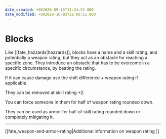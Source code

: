 ```yaml
---
date_created: +002020-09-15T11:24:57.000
date_modified: +002020-10-03T22:00:11.000
---
```


# Blocks

Like [[fate_hazzards|hazzards]], blocks have a name and a skill rating, and potentially a weapon rating, but they act as an obstacle for reaching a specific zone. They introduce an obstacle that has to be overcome in a specific circumstance, by beating the rating.

If it can cause damage use the shift difference + weapon rating if applicable.

They can be removed at skill rating +2.

You can force someone in them for half of weapon rating rounded down.

They can be used as armor for half of skill rating rounded down or completely mitigating it.

---

[[fate_weapon-and-armor-rating|Additional information on weapon rating ]]
